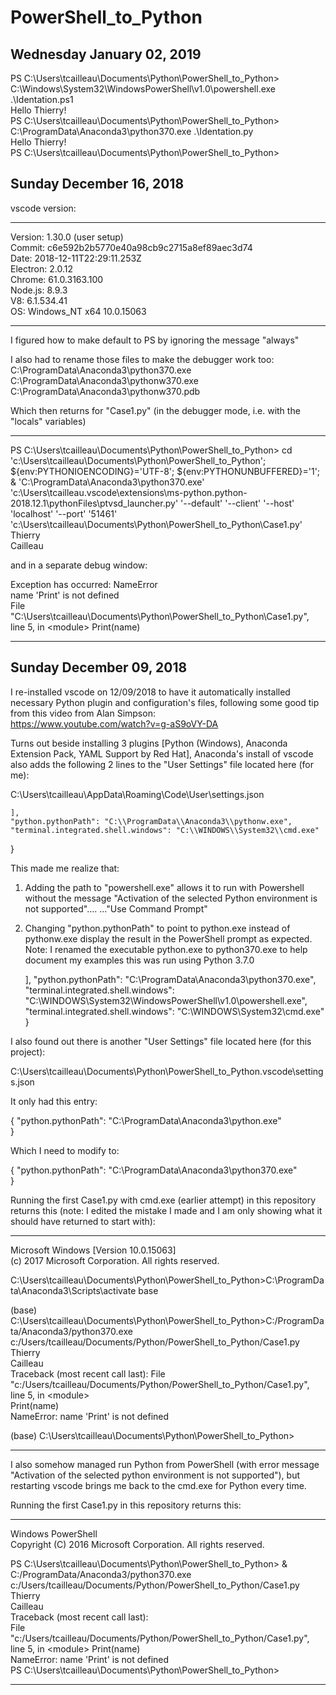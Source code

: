 # PowerShell_to_Python

## Wednesday January 02, 2019

PS C:\Users\tcailleau\Documents\Python\PowerShell_to_Python> C:\Windows\System32\WindowsPowerShell\v1.0\powershell.exe .\Identation.ps1  
Hello Thierry!  
PS C:\Users\tcailleau\Documents\Python\PowerShell_to_Python> C:\ProgramData\Anaconda3\python370.exe .\Identation.py  
Hello Thierry!  
PS C:\Users\tcailleau\Documents\Python\PowerShell_to_Python>  

## Sunday December 16, 2018

vscode version:

-----------------

Version: 1.30.0 (user setup)  
Commit: c6e592b2b5770e40a98cb9c2715a8ef89aec3d74  
Date: 2018-12-11T22:29:11.253Z  
Electron: 2.0.12  
Chrome: 61.0.3163.100  
Node.js: 8.9.3  
V8: 6.1.534.41  
OS: Windows_NT x64 10.0.15063  

-----------------

I figured how to make default to PS by ignoring the message "always"  

I also had to rename those files to make the debugger work too:  
C:\ProgramData\Anaconda3\python370.exe  
C:\ProgramData\Anaconda3\pythonw370.exe  
C:\ProgramData\Anaconda3\pythonw370.pdb  

Which then returns for "Case1.py" (in the debugger mode, i.e. with the "locals" variables)  

-----------------

PS C:\Users\tcailleau\Documents\Python\PowerShell_to_Python> cd 'c:\Users\tcailleau\Documents\Python\PowerShell_to_Python'; ${env:PYTHONIOENCODING}='UTF-8'; ${env:PYTHONUNBUFFERED}='1'; & 'C:\ProgramData\Anaconda3\python370.exe' 'c:\Users\tcailleau\.vscode\extensions\ms-python.python-2018.12.1\pythonFiles\ptvsd_launcher.py' '--default' '--client' '--host' 'localhost' '--port' '51461' 'c:\Users\tcailleau\Documents\Python\PowerShell_to_Python\Case1.py'  
Thierry  
Cailleau  

and in a separate debug window:  

Exception has occurred: NameError  
name 'Print' is not defined  
  File  "C:\Users\tcailleau\Documents\Python\PowerShell_to_Python\Case1.py", line 5, in \<module>
    Print(name)

-----------------

## Sunday December 09, 2018

I re-installed vscode on 12/09/2018 to have it automatically installed necessary Python plugin and configuration's files, following some good tip from this video from Alan Simpson:  
<https://www.youtube.com/watch?v=g-aS9oVY-DA>  

Turns out beside installing 3 plugins [Python (Windows), Anaconda Extension Pack, YAML Support by Red Hat], Anaconda's install of vscode also adds the following 2 lines to the "User Settings" file located here (for me):  

C:\Users\tcailleau\AppData\Roaming\Code\User\settings.json  

    ],
    "python.pythonPath": "C:\\ProgramData\\Anaconda3\\pythonw.exe",
    "terminal.integrated.shell.windows": "C:\\WINDOWS\\System32\\cmd.exe"
}

This made me realize that:  

1. Adding the path to "powershell.exe" allows it to run with Powershell without the message "Activation of the selected Python environment is not supported".... ..."Use Command Prompt"  

2. Changing "python.pythonPath" to point to python.exe instead of pythonw.exe display the result in the PowerShell prompt as expected. Note: I renamed the executable python.exe to python370.exe to help document my examples this was run using Python 3.7.0  

    ],
    "python.pythonPath": "C:\\ProgramData\\Anaconda3\\python370.exe",
    "terminal.integrated.shell.windows": "C:\\WINDOWS\\System32\\WindowsPowerShell\\v1.0\\powershell.exe",
    "terminal.integrated.shell.windows": "C:\\WINDOWS\\System32\\cmd.exe"
}  

I also found out there is another "User Settings" file located here (for this project):  

C:\Users\tcailleau\Documents\Python\PowerShell_to_Python\.vscode\settings.json  

It only had this entry:  

{
    "python.pythonPath": "C:\\ProgramData\\Anaconda3\\python.exe"  
}  

Which I need to modify to:  

{
    "python.pythonPath": "C:\\ProgramData\\Anaconda3\\python370.exe"  
}  

Running the first Case1.py with cmd.exe (earlier attempt) in this repository returns this (note: I edited the mistake I made and I am only showing what it should have returned to start with):  

-----------------

Microsoft Windows [Version 10.0.15063]  
(c) 2017 Microsoft Corporation. All rights reserved.  

C:\Users\tcailleau\Documents\Python\PowerShell_to_Python>C:\ProgramData\Anaconda3\Scripts\activate base  

(base)  C:\Users\tcailleau\Documents\Python\PowerShell_to_Python>C:/ProgramData/Anaconda3/python370.exe  c:/Users/tcailleau/Documents/Python/PowerShell_to_Python/Case1.py  
Thierry  
Cailleau  
Traceback (most recent call last): 
  File "c:/Users/tcailleau/Documents/Python/PowerShell_to_Python/Case1.py", line 5, in \<module>  
    Print(name)  
NameError: name 'Print' is not defined  

(base) C:\Users\tcailleau\Documents\Python\PowerShell_to_Python>  

-----------------

I also somehow managed run Python from PowerShell (with error message "Activation of the selected python environment is not supported"), but restarting vscode brings me back to the cmd.exe for Python every time.  

Running the first Case1.py in this repository returns this:  

-----------------

Windows PowerShell  
Copyright (C) 2016 Microsoft Corporation. All rights reserved.  

PS C:\Users\tcailleau\Documents\Python\PowerShell_to_Python> & C:/ProgramData/Anaconda3/python370.exe c:/Users/tcailleau/Documents/Python/PowerShell_to_Python/Case1.py  
Thierry  
Cailleau  
Traceback (most recent call last):  
  File "c:/Users/tcailleau/Documents/Python/PowerShell_to_Python/Case1.py", line 5, in \<module>
    Print(name)  
NameError: name 'Print' is not defined  
PS C:\Users\tcailleau\Documents\Python\PowerShell_to_Python>  

-----------------
